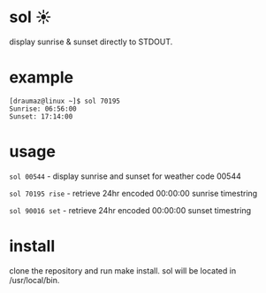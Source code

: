 # sol ☀️
display sunrise & sunset directly to STDOUT.

# example
```
[draumaz@linux ~]$ sol 70195
Sunrise: 06:56:00
Sunset: 17:14:00
```

# usage
```sol 00544``` - display sunrise and sunset for weather code 00544

```sol 70195 rise``` - retrieve 24hr encoded 00:00:00 sunrise timestring

```sol 90016 set``` - retrieve 24hr encoded 00:00:00 sunset timestring

# install
clone the repository and run make install. sol will be located in /usr/local/bin.
